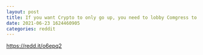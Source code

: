 ```yaml
--- 
layout: post 
title: If you want Crypto to only go up, you need to lobby Comgress to pwrteptuallly stimulate the economy 
date: 2021-06-23 1624460905 
categories: reddit 
--- 
```

https://redd.it/o6epq2